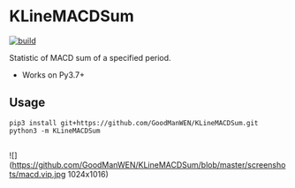 # KLineMACDSum
[![build](https://github.com/GoodManWEN/KLineMACDSum/workflows/Build/badge.svg)](https://github.com/GoodManWEN/KLineMACDSum/actions?query=workflow%3ABuild)

Statistic of MACD sum of a specified period.
- Works on Py3.7+


## Usage
```
pip3 install git+https://github.com/GoodManWEN/KLineMACDSum.git
python3 -m KLineMACDSum
```

## 
![](https://github.com/GoodManWEN/KLineMACDSum/blob/master/screenshots/macd.vip.jpg  1024x1016)
